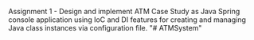 Assignment 1 - Design and implement ATM Case Study as Java Spring console application using IoC and DI features for creating and managing Java class instances via configuration file.
"# ATMSystem" 
